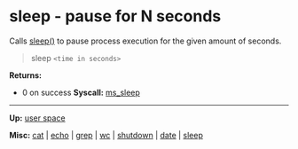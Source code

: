 # sleep - pause for N seconds

Calls [sleep()](../../kernel/syscalls/ms_sleep.md) to pause process execution for the given amount of seconds.

> sleep `<time in seconds>`

**Returns:**
- 0 on success
**Syscall:** [ms_sleep](../../kernel/syscalls/ms_sleep.md)

---
**Up:** [user space](../userspace.md)

**Misc:** [cat](cat.md) | [echo](echo.md) | [grep](grep.md) | [wc](wc.md) | [shutdown](shutdown.md) | [date](date.md) | [sleep](sleep.md)
